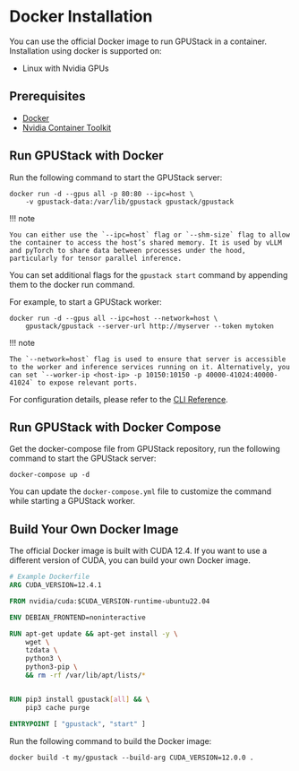 # Docker Installation

You can use the official Docker image to run GPUStack in a container. Installation using docker is supported on:

- Linux with Nvidia GPUs

## Prerequisites

- [Docker](https://docs.docker.com/get-docker/)
- [Nvidia Container Toolkit](https://docs.nvidia.com/datacenter/cloud-native/container-toolkit/install-guide.html)

## Run GPUStack with Docker

Run the following command to start the GPUStack server:

```shell
docker run -d --gpus all -p 80:80 --ipc=host \
    -v gpustack-data:/var/lib/gpustack gpustack/gpustack
```

!!! note

    You can either use the `--ipc=host` flag or `--shm-size` flag to allow the container to access the host’s shared memory. It is used by vLLM and pyTorch to share data between processes under the hood, particularly for tensor parallel inference.

You can set additional flags for the `gpustack start` command by appending them to the docker run command.

For example, to start a GPUStack worker:

```shell
docker run -d --gpus all --ipc=host --network=host \
    gpustack/gpustack --server-url http://myserver --token mytoken
```

!!! note

    The `--network=host` flag is used to ensure that server is accessible to the worker and inference services running on it. Alternatively, you can set `--worker-ip <host-ip> -p 10150:10150 -p 40000-41024:40000-41024` to expose relevant ports.

For configuration details, please refer to the [CLI Reference](../cli-reference/start.md).

## Run GPUStack with Docker Compose

Get the docker-compose file from GPUStack repository, run the following command to start the GPUStack server:

```shell
docker-compose up -d
```

You can update the `docker-compose.yml` file to customize the command while starting a GPUStack worker.

## Build Your Own Docker Image

The official Docker image is built with CUDA 12.4. If you want to use a different version of CUDA, you can build your own Docker image.

```dockerfile
# Example Dockerfile
ARG CUDA_VERSION=12.4.1

FROM nvidia/cuda:$CUDA_VERSION-runtime-ubuntu22.04

ENV DEBIAN_FRONTEND=noninteractive

RUN apt-get update && apt-get install -y \
    wget \
    tzdata \
    python3 \
    python3-pip \
    && rm -rf /var/lib/apt/lists/*


RUN pip3 install gpustack[all] && \
    pip3 cache purge

ENTRYPOINT [ "gpustack", "start" ]
```

Run the following command to build the Docker image:

```shell
docker build -t my/gpustack --build-arg CUDA_VERSION=12.0.0 .
```
